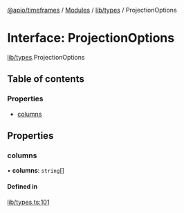 [@apio/timeframes](../README.md) / [Modules](../modules.md) / [lib/types](../modules/lib_types.md) / ProjectionOptions

# Interface: ProjectionOptions

[lib/types](../modules/lib_types.md).ProjectionOptions

## Table of contents

### Properties

- [columns](lib_types.ProjectionOptions.md#columns)

## Properties

### columns

• **columns**: `string`[]

#### Defined in

[lib/types.ts:101](https://github.com/fatmatto/timeframes/blob/f601353/src/lib/types.ts#L101)
